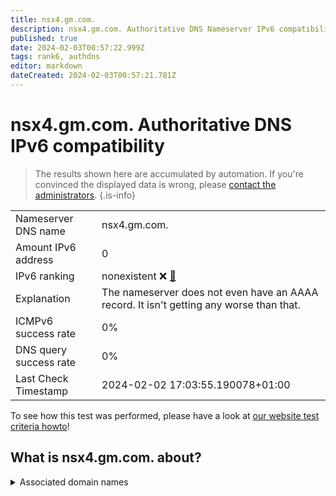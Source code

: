 ```yaml
---
title: nsx4.gm.com.
description: nsx4.gm.com. Authoritative DNS Nameserver IPv6 compatibility
published: true
date: 2024-02-03T00:57:22.999Z
tags: rank6, authdns
editor: markdown
dateCreated: 2024-02-03T00:57:21.781Z
---
```


# nsx4.gm.com. Authoritative DNS IPv6 compatibility

> The results shown here are accumulated by automation. If you're convinced the displayed data is wrong, please [contact the administrators](/howto/chat). 
{.is-info}




|   |   |
| - | - |
| Nameserver DNS name | nsx4.gm.com.
| Amount IPv6 address | 0
| IPv6 ranking | nonexistent :x: [🔗](/howto/ranking) |
| Explanation | The nameserver does not even have an AAAA record. It isn't getting any worse than that. |
| ICMPv6 success rate | 0%|
| DNS query success rate | 0% |
| Last Check Timestamp | 2024-02-02 17:03:55.190078+01:00 |

To see how this test was performed, please have a look at [our website test criteria howto](/howto/testcriteria/authdns)!


## What is nsx4.gm.com. about?






<details>
<summary>Associated domain names</summary>

www.buick.com

www.chevrolet.com

</details>
